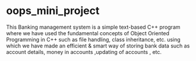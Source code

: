 # oops_mini_project
This Banking management system is a simple text-based C++ program where we have used the fundamental concepts of Object Oriented Programming in C++ such as file handling, class inheritance, etc. using which we have made an efficient &amp; smart way of storing bank data such as account details, money in accounts ,updating of accounts , etc. 
